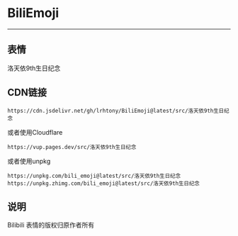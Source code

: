 # BiliEmoji
---
## 表情
洛天依9th生日纪念
## CDN链接
```
https://cdn.jsdelivr.net/gh/lrhtony/BiliEmoji@latest/src/洛天依9th生日纪念
```
或者使用Cloudflare
```
https://vup.pages.dev/src/洛天依9th生日纪念
```
或者使用unpkg
```
https://unpkg.com/bili_emoji@latest/src/洛天依9th生日纪念
https://unpkg.zhimg.com/bili_emoji@latest/src/洛天依9th生日纪念
```
## 说明
Bilibili 表情的版权归原作者所有
